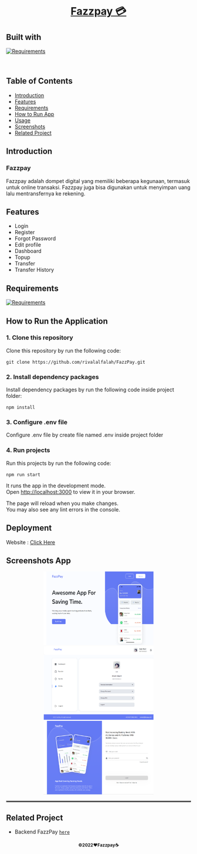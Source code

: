 <h1 align="center"><u>Fazzpay 💳</u></h1>
<p align="left">
<h2>Built with</h2>
</p>

[![Requirements](https://skillicons.dev/icons?i=react,next)](https://skillicons.dev)

<br>

## Table of Contents

- [Introduction](#introduction)
- [Features](#features)
- [Requirements](#requirements)
- [How to Run App](#how-to-run-the-application)
- [Usage](#Development)
- [Screenshots](#screenshots)
- [Related Project](#related-project)

## Introduction

<h3>Fazzpay</h3>
<p>Fazzpay adalah dompet digital yang memiliki beberapa kegunaan, termasuk untuk online transaksi. Fazzpay juga bisa digunakan untuk menyimpan uang lalu mentransfernya ke rekening.</p>

## Features

- Login
- Register
- Forgot Password
- Edit profile
- Dashboard
- Topup
- Transfer
- Transfer History

## Requirements

[![Requirements](https://skillicons.dev/icons?i=figma,vscode,vercel)](https://skillicons.dev)

## How to Run the Application

### 1. Clone this repository

Clone this repository by run the following code:

```
git clone https://github.com/rivalalfalah/FazzPay.git
```

### 2. Install dependency packages

Install dependency packages by run the following code inside project folder:

```
npm install
```

### 3. Configure .env file

Configure .env file by create file named .env inside project folder 

### 4. Run projects

Run this projects by run the following code:

```
npm run start
```

It runs the app in the development mode.\
Open [http://localhost:3000](http://localhost:3000) to view it in your browser.

The page will reload when you make changes.\
You may also see any lint errors in the console.

## Deployment

Website : [Click Here](https://fazzpay-money.vercel.app/)

## Screenshots App

<table border="2">
    <div align="center">
        <img width="300" height="200" src="./src/assets/readme/fazzpay_dashboard.png">
        <img width="300" height="200" src="./src/assets/readme/fazzpay_profile.png">
        <img width="300" height="200" src="./src/assets/readme/fazzpay_login.png">
    </div>
</table>

## Related Project


- Backend FazzPay [`here`](https://documenter.getpostman.com/view/23706970/2s8ZDR8RFJ)

<p align="center"><sub><b>&copy;2022❤️Fazzpay☕</b></sub></p>